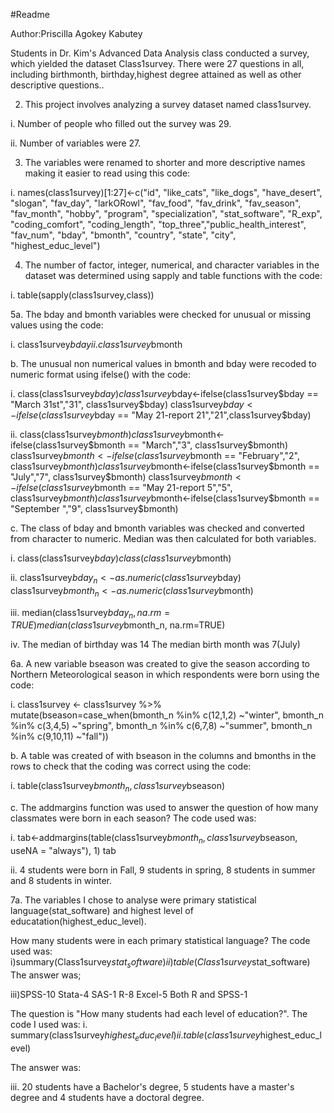#Readme

Author:Priscilla Agokey Kabutey

Students in Dr. Kim's Advanced Data Analysis class conducted a survey, which yielded the dataset Class1survey. There were 27 questions in all, including birthmonth, birthday,highest degree attained as well as other descriptive questions..

2. This project involves analyzing a survey dataset named class1survey.

  i. Number of people who filled out the survey was 29.

  ii. Number of variables were 27.

3. The variables were renamed to shorter and more descriptive names making it easier to read using this code:

  i. names(class1survey)[1:27]<-c("id", "like_cats", "like_dogs", "have_desert", "slogan",
"fav_day", "larkORowl", "fav_food", "fav_drink", "fav_season", "fav_month", "hobby",
"program", "specialization", "stat_software", "R_exp", "coding_comfort", "coding_length",
"top_three","public_health_interest", "fav_num", "bday", "bmonth", "country", "state",
"city", "highest_educ_level")

4. The number of factor, integer, numerical, and character variables in the dataset was determined using sapply and table functions with the code:

  i. table(sapply(class1survey,class))
  
5a. The bday and bmonth variables were checked for unusual or missing values using the code:

  i. class1survey$bday
  ii. class1survey$bmonth
  
b. The unusual non numerical values in bmonth and bday were recoded to numeric format using ifelse() with the code:

  i. class(class1survey$bday)
class1survey$bday<-ifelse(class1survey$bday == "March 31st","31", class1survey$bday)
class1survey$bday<-ifelse(class1survey$bday == "May 21-report 21","21",class1survey$bday)

  ii. class(class1survey$bmonth)
class1survey$bmonth<-ifelse(class1survey$bmonth == "March","3", class1survey$bmonth)
class1survey$bmonth<-ifelse(class1survey$bmonth == "February","2", class1survey$bmonth)
class1survey$bmonth<-ifelse(class1survey$bmonth == "July","7", class1survey$bmonth)
class1survey$bmonth<-ifelse(class1survey$bmonth == "May 21-report 5","5", class1survey$bmonth)
class1survey$bmonth<-ifelse(class1survey$bmonth == "September ","9", class1survey$bmonth)

c. The class of bday and bmonth variables was checked and converted from character to numeric. Median was then calculated for both variables. 

  i. class(class1survey$bday)
    class(class1survey$bmonth)
    
  ii. class1survey$bday_n<-as.numeric(class1survey$bday)
      class1survey$bmonth_n<-as.numeric(class1survey$bmonth)
      
  iii. median(class1survey$bday_n, na.rm=TRUE)
       median(class1survey$bmonth_n, na.rm=TRUE)
       
  iv. The median of birthday was 14
      The median birth month was 7(July) 
      

6a. A new variable bseason was created to give the season according to Northern Meteorological season in which respondents were born using the code:

  i. class1survey <- class1survey %>%
  mutate(bseason=case_when(bmonth_n %in% c(12,1,2) ~"winter",
                           bmonth_n %in% c(3,4,5) ~"spring",
                           bmonth_n %in% c(6,7,8) ~"summer",
                           bmonth_n %in% c(9,10,11) ~"fall"))
                           
b. A table was created of with bseason in the columns and bmonths in the rows to check that the coding was correct using the code:

  i. table(class1survey$bmonth_n, class1survey$bseason)
  
c. The addmargins function was used to answer the question of how many classmates were born in each season? The code used was:

  i. tab<-addmargins(table(class1survey$bmonth_n, class1survey$bseason, useNA = "always"), 1) 
    tab
    
  ii. 4 students were born in Fall, 9 students in spring, 8 students in summer and 8 students in winter.
  

7a. The variables I chose to analyse were primary statistical language(stat_software) and highest level of educatation(highest_educ_level).

How many students were in each primary statistical language? The code used was:
i)summary(Class1survey$stat_software)
ii)table(Class1survey$stat_software)
The answer was;

iii)SPSS-10  Stata-4  SAS-1  R-8 Excel-5  Both R and SPSS-1

The question is "How many students had each level of education?". The code I used was:
i. summary(class1survey$highest_educ_level)
ii. table(class1survey$highest_educ_level)

The answer was:

iii. 20 students have a Bachelor's degree, 5 students have a master's degree and 4 students have a doctoral degree.
 

